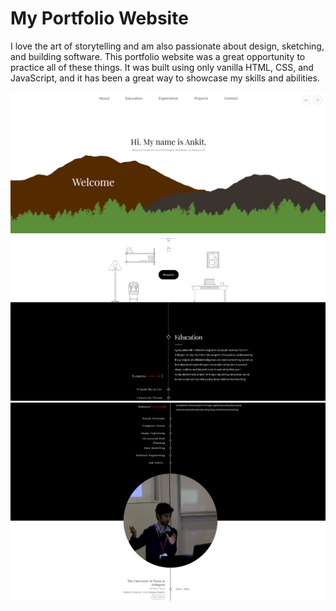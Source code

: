 # My Portfolio Website

I love the art of storytelling and am also passionate about design, sketching, and building software. This portfolio website was a great opportunity to practice all of these things. It was built using only vanilla HTML, CSS, and JavaScript, and it has been a great way to showcase my skills and abilities.

![](images/portfolio_snip1.png)
![](images/portfolio_snip2.png)
![](images/portfolio_snip3.png)
